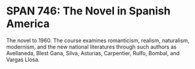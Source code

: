 # SPAN 746: The Novel in Spanish America

The novel to 1960. The course examines romanticism, realism, naturalism, modernism, and the new national literatures through such authors as Avellaneda, Blest Gana, Silva, Asturias, Carpentier, Rulfo, Bombal, and Vargas Llosa.